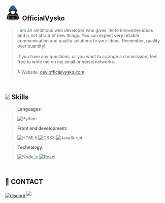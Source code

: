 
## <picture><img src = "https://github.com/0xAbdulKhalid/0xAbdulKhalid/raw/main/assets/mdImages/about_me.gif" width = 50px></picture> **OfficialVysko**

> I am an ambitious web developer who gives life to innovative ideas and is not afraid of new things. You can expect very reliable communication and quality solutions to your ideas. Remember, quality over quantity!
> <br><br>
> If you have any questions, or you want to arrange a commission, feel free to write me on my email or social networks.<br>
> <br>
> ┗ Website: [dev.officialvysko.com](https://dev.officialvysko.com)<br>

<br>

## <img src="https://media2.giphy.com/media/QssGEmpkyEOhBCb7e1/giphy.gif?cid=ecf05e47a0n3gi1bfqntqmob8g9aid1oyj2wr3ds3mg700bl&rid=giphy.gif" width ="25"><b> Skills</b>

<p align="center">
	
> **Languages**:
>	
>    ![Python](https://img.shields.io/badge/Python%20-%2314354C.svg?style=for-the-badge&logo=python&logoColor=white)
    
> **Front end development**:
>
>   ![HTML5](https://img.shields.io/badge/HTML5%20-%23E34F26.svg?style=for-the-badge&logo=html5&logoColor=5294E2)
>   ![CSS3](https://img.shields.io/badge/CSS%20-%231572B6.svg?style=for-the-badge&logo=css3&logoColor=5294E2)
>   ![JavaScript](https://img.shields.io/badge/JavaScript%20-%23F7DF1E.svg?style=for-the-badge&logo=javascript&logoColor=5294E2)

> **Technology**:
>
>    ![Node.js](https://img.shields.io/badge/Node.js-323540?style=for-the-badge&logo=node.js&logoColor=5294E2)
>    ![React](https://img.shields.io/badge/React-323540?style=for-the-badge&logo=react&logoColor=5294E2)
	
</p>

<br>

## 🤝 CONTACT

<a href="https://discord.com/users/611182964948074526" target="_blank">
<img src="https://img.shields.io/badge/discord:  OfficialVysko-%2300acee.svg?color=1DA1F2&style=for-the-badge&logo=discord&logoColor=white" alt=discord style="margin-bottom: 5px;"/>

<a href="mailto:dev.officialvysko@gmail.com" target="_blank">
<img src="https://img.shields.io/badge/gmail:  OfficialVysko-%23EA4335.svg?style=for-the-badge&logo=gmail&logoColor=white" t=mail style="margin-bottom: 5px;" />
